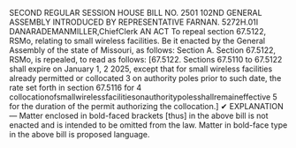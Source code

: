 SECOND REGULAR SESSION
HOUSE BILL NO. 2501
102ND GENERAL ASSEMBLY
INTRODUCED BY REPRESENTATIVE FARNAN.
5272H.01I DANARADEMANMILLER,ChiefClerk
AN ACT
To repeal section 67.5122, RSMo, relating to small wireless facilities.
Be it enacted by the General Assembly of the state of Missouri, as follows:
Section A. Section 67.5122, RSMo, is repealed, to read as follows:
[67.5122. Sections 67.5110 to 67.5122 shall expire on January 1,
2 2025, except that for small wireless facilities already permitted or collocated
3 on authority poles prior to such date, the rate set forth in section 67.5116 for
4 collocationofsmallwirelessfacilitiesonauthoritypolesshallremaineffective
5 for the duration of the permit authorizing the collocation.]
✔
EXPLANATION — Matter enclosed in bold-faced brackets [thus] in the above bill is not enacted and is
intended to be omitted from the law. Matter in bold-face type in the above bill is proposed language.
